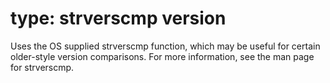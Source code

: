 # type: strverscmp version

Uses the OS supplied strverscmp function, which may be useful for certain older-style version comparisons. For more information, see the man page for strverscmp.
